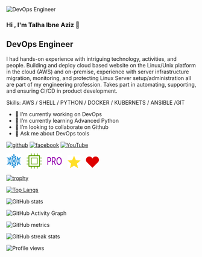 ![DevOps Engineer](https://i1.wp.com/rootleveltech.com/wp-content/uploads/2017/09/1_-NLvCHXpMJS8Bff7Tiuw8g-1.png?fit=1200%2C551&ssl=1)
### Hi , I'm Talha Ibne Aziz 👋
## DevOps Engineer

I had hands-on experience with intriguing technology, activities, and people. Building and deploy  cloud  based website on the Linux/Unix platform in the cloud (AWS) and on-premise, experience with server infrastructure migration, monitoring, and protecting Linux Server setup/administration all are part of my engineering profession. Takes part in automating, supporting, and ensuring CI/CD in product development.

Skills: AWS / SHELL / PYTHON / DOCKER / KUBERNETS / ANSIBLE /GIT 

- 🔭 I’m currently working on DevOps 
- 🌱 I’m currently learning Advanced Python 
- 👯 I’m looking to collaborate on Github 
- 💬 Ask me about DevOps tools 


[<img src='https://cdn.jsdelivr.net/npm/simple-icons@3.0.1/icons/github.svg' alt='github' height='40'>](https://github.com/Talhaaziz37)  [<img src='https://cdn.jsdelivr.net/npm/simple-icons@3.0.1/icons/facebook.svg' alt='facebook' height='40'>](https://www.facebook.com/TalhaAziz)  [<img src='https://cdn.jsdelivr.net/npm/simple-icons@3.0.1/icons/youtube.svg' alt='YouTube' height='40'>](https://www.youtube.com/channel/Talhaaziz37@gmail.com)  

<a href='https://archiveprogram.github.com/'><img src='https://raw.githubusercontent.com/acervenky/animated-github-badges/master/assets/acbadge.gif' width='40' height='40'></a> <a href='https://docs.github.com/en/developers'><img src='https://raw.githubusercontent.com/acervenky/animated-github-badges/master/assets/devbadge.gif' width='40' height='40'></a> <a href='https://github.com/pricing'><img src='https://raw.githubusercontent.com/acervenky/animated-github-badges/master/assets/pro.gif' width='40' height='40'></a> <a href='https://stars.github.com/'><img src='https://raw.githubusercontent.com/acervenky/animated-github-badges/master/assets/starbadge.gif' width='35' height='35'></a> <a href='https://docs.github.com/en/github/supporting-the-open-source-community-with-github-sponsors'><img src='https://raw.githubusercontent.com/acervenky/animated-github-badges/master/assets/sponsorbadge.gif' width='35' height='35'></a> 

[![trophy](https://github-profile-trophy.vercel.app/?username=Talhaaziz37)](https://github.com/ryo-ma/github-profile-trophy)

[![Top Langs](https://github-readme-stats.vercel.app/api/top-langs/?username=Talhaaziz37)](https://github.com/anuraghazra/github-readme-stats)

![GitHub stats](https://github-readme-stats.vercel.app/api?username=Talhaaziz37&show_icons=true)  

![GitHub Activity Graph](https://activity-graph.herokuapp.com/graph?username=Talhaaziz37)  

![GitHub metrics](https://metrics.lecoq.io/Talhaaziz37)  

![GitHub streak stats](https://github-readme-streak-stats.herokuapp.com/?user=Talhaaziz37)  

![Profile views](https://gpvc.arturio.dev/Talhaaziz37)  
